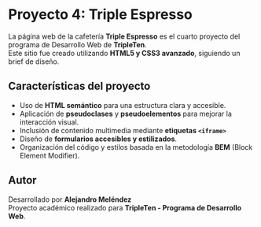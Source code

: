 # Proyecto 4: Triple Espresso

La página web de la cafetería **Triple Espresso** es el cuarto proyecto del programa de Desarrollo Web de **TripleTen**.  
Este sitio fue creado utilizando **HTML5 y CSS3 avanzado**, siguiendo un brief de diseño.

## Características del proyecto

- Uso de **HTML semántico** para una estructura clara y accesible.
- Aplicación de **pseudoclases** y **pseudoelementos** para mejorar la interacción visual.
- Inclusión de contenido multimedia mediante **etiquetas `<iframe>`**
- Diseño de **formularios accesibles y estilizados**.
- Organización del código y estilos basada en la metodología **BEM** (Block Element Modifier).

## Autor

Desarrollado por **Alejandro Meléndez**  
Proyecto académico realizado para **TripleTen - Programa de Desarrollo Web**.
